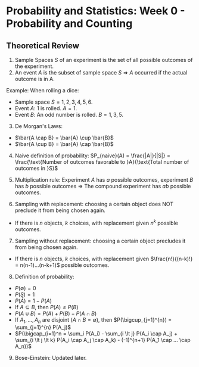 # Probability and Statistics: Week 0 - Probability and Counting

## Theoretical Review

1. Sample Spaces $S$ of an experiment is the set of all possible outcomes of the experiment.
2. An event $A$ is the subset of sample space $S$ => $A$ occurred if the actual outcome is in A.

Example: When rolling a dice:
- Sample space $S = {1,2,3,4,5,6}$.
- Event $A$: 1 is rolled. $A = {1}$.
- Event $B$: An odd number is rolled. $B = {1, 3, 5}$.

3. De Morgan's Laws:
- $\bar{A \cap B} = \bar{A} \cup \bar{B}$
- $\bar{A \cup B} = \bar{A} \cap \bar{B}$

4. Naive definition of probability: $P_{naive}(A) = \frac{|A|}{|S|} = \frac{\text{Number of outcomes favorable to }A}{\text{Total number of outcomes in }S}$

5. Multiplication rule: Experiment $A$ has $a$ possible outcomes, experiment $B$ has $b$ possible outcomes => The compound experiment has $ab$ possible outcomes.

6. Sampling with replacement: choosing a certain object does NOT preclude it from being chosen again.
- If there is $n$ objects, $k$ choices, with replacement given $n^k$ possible outcomes.

7. Sampling without replacement: choosing a certain object precludes it from being chosen again.
- If there is $n$ objects, $k$ choices, with replacement given $\frac{n!}{(n-k)!} = n(n-1)...(n-k+1)$ possible outcomes.

8. Definition of probability:
- $P(\emptyset) = 0$
- $P(S) = 1$
- $P(\bar{A}) = 1 - P(A)$
- If $A \subseteq B$, then $P(A) \leq P(B)$
- $P(A \cup B) = P(A) + P(B) - P(A \cap B)$
- If $A_1, ..., A_n$ are disjoint ($A \cap B = \emptyset$), then $P(\bigcup_{j=1}^{n}) = \sum_{j=1}^{n} P(A_j)$
- $P(\bigcap_{i=1}^n = \sum_i P(A_i) - \sum_{i \lt j} P(A_i \cap A_j) + \sum_{i \lt j \lt k} P(A_i \cap A_j \cap A_k) - (-1)^{n+1} P(A_1 \cap ... \cap A_n))$

9. Bose-Einstein: Updated later.